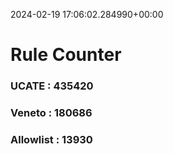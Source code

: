 2024-02-19 17:06:02.284990+00:00
# Rule Counter 
 ### UCATE : 435420

 ### Veneto : 180686

 ### Allowlist : 13930